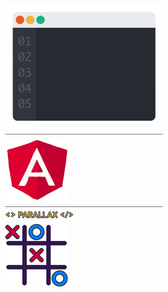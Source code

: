 <p align="center">
<img src="https://github.com/OptimusPrime1996/OptimusPrime1996/blob/main/assets/Programming%20Rules%20GIF%20by%20ProductDock.gif" alt="drawing" style="width:600px;"/>

  
</p>
<hr>

  <img src="https://github.com/OptimusPrime1996/OptimusPrime1996/blob/main/assets/angular.gif" alt="drawing" style="width:200px;height:200px;"/>



<hr>

<a href="https://optimusprime1996.github.io/parallax/"><img src="https://github.com/OptimusPrime1996/OptimusPrime1996/blob/main/assets/_.svg"></a>

<a href="https://instafire-app.firebaseapp.com/"><img src="https://github.com/OptimusPrime1996/OptimusPrime1996/blob/main/assets/Group.svg" style="width:200px;height:200px;"></a>




<div></div>
